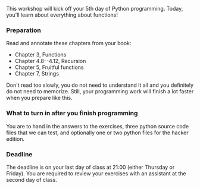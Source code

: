 This workshop will kick off your 5th day of Python programming. Today, you'll
learn about everything about functions!

### Preparation

Read and annotate these chapters from your book:

* Chapter 3, Functions
* Chapter 4.8--4.12, Recursion
* Chapter 5, Fruitful functions
* Chapter 7, Strings

Don't read too slowly, you do not need to understand it all and you definitely
do not need to memorize. Still, your programming work will finish a lot faster
when you prepare like this.

### What to turn in after you finish programming

You are to hand in the answers to the exercises, three python source code files
that we can test, and optionally one or two python files for the hacker edition.

### Deadline

The deadline is on your last day of class at 21:00 (either Thursday or Friday). You are required to review your exercises with an assistant at the second day of class.
